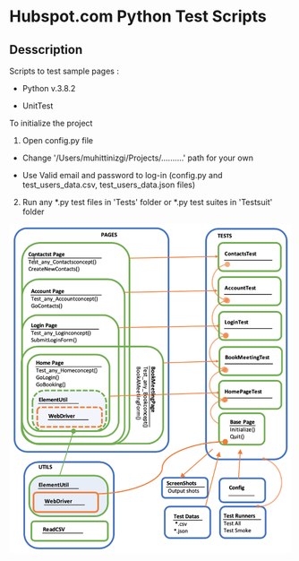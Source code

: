 # Hubspot.com Python Test Scripts

## Desscription

Scripts to test sample pages :

- Python  v.3.8.2

- UnitTest

To initialize the project

1) Open config.py file

  - Change '/Users/muhittinizgi/Projects/..........' path for your own

  - Use Valid email and password to log-in (config.py  and test_users_data.csv, test_users_data.json files)

2) Run any *.py test files in 'Tests' folder or *.py test suites in 'Testsuit' folder 

![GitHub Logo](https://github.com/muhittinizgi/Hubspot_Python/blob/master/HubSpot%20Project%20Framework%20Structure.png)
